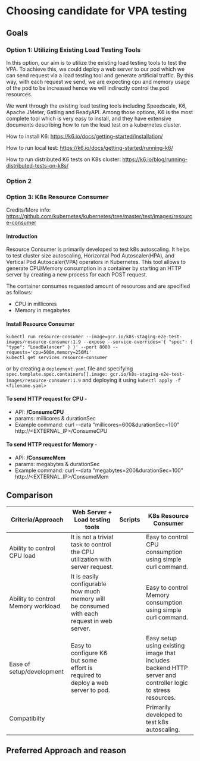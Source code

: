 # Choosing candidate for VPA testing

## Goals

### Option 1: Utilizing Existing Load Testing Tools

In this option, our aim is to utilize the existing load testing tools to test
the VPA. To achieve this, we could deploy a web server to our pod
which we can send request via a load testing tool and generate artificial traffic.
By this way, with each request we send, we are expecting cpu and memory usage of
the pod to be increased hence we will indirectly control the pod resources.

We went through the existing load testing tools including Speedscale, K6,
Apache JMeter, Gatling and ReadyAPI. Among those options, K6 is the most complete tool
which is very easy to install, and they have extensive documents describing 
how to run the load test on a kubernetes cluster.

How to install K6:
https://k6.io/docs/getting-started/installation/

How to run local test:
https://k6.io/docs/getting-started/running-k6/

How to run distributed K6 tests on K8s cluster:
https://k6.io/blog/running-distributed-tests-on-k8s/

### Option 2

### Option 3: K8s Resource Consumer
Credits/More info: https://github.com/kubernetes/kubernetes/tree/master/test/images/resource-consumer

#### Introduction
Resource Consumer is primarily developed to test k8s autoscaling. It helps to test cluster size autoscaling, Horizontal Pod Autoscaler(HPA), and Vertical Pod Autoscaler(VPA) operators in Kubernetes. This tool allows to generate CPU/Memory consumption in a container by starting an HTTP server by creating a new process for each POST request.

The container consumes requested amount of resources and are specified as follows:
- CPU in millicores
- Memory in megabytes

#### Install Resource Consumer
```
kubectl run resource-consumer --image=gcr.io/k8s-staging-e2e-test-images/resource-consumer:1.9 --expose --service-overrides='{ "spec": { "type": "LoadBalancer" } }' --port 8080 --requests='cpu=500m,memory=256Mi'
kubectl get services resource-consumer
```
or by creating a ```deployment.yaml``` file and specifying ```spec.template.spec.containers[].image: gcr.io/k8s-staging-e2e-test-images/resource-consumer:1.9``` and deploying it using ```kubectl apply -f <filename.yaml>```

#### To send HTTP request for CPU - 
- API: **/ConsumeCPU**
- params: millicores & durationSec
- Example command: curl --data "millicores=600&durationSec=100" http://<EXTERNAL_IP>/ConsumeCPU

#### To send HTTP request for Memory - 
- API: **/ConsumeMem**
- params: megabytes & durationSec
- Example command: curl --data "megabytes=200&durationSec=100" http://<EXTERNAL_IP>/ConsumeMem


## Comparison

| Criteria/Approach                  | Web Server + Load testing tools | Scripts | K8s Resource Consumer |
|------------------------------------|---------------------------------|---------|-----------------------|
| Ability to control CPU load        | It is not a trivial task to control the CPU utilization with server request.                               |         | Easy to control CPU consumption using simple curl command.                      |
| Ability to control Memory workload | It is easily configurable how much memory will be consumed with each request in web server.                                |         | Easy to control Memory consumption using simple curl command.                      |
| Ease of setup/development          | Easy to configure K6 but some effort is required to deploy a web server to pod. |         | Easy setup using existing image that includes backend HTTP server and controller logic to stress resources.                      |
| Compatibilty                                  |                                 |         | Primarily developed to test k8s autoscaling.                      |

## Preferred Approach and reason

